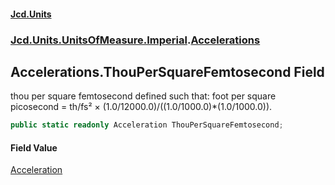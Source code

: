 #### [Jcd.Units](index.md 'index')

### [Jcd.Units.UnitsOfMeasure.Imperial](Jcd.Units.UnitsOfMeasure.Imperial.md 'Jcd.Units.UnitsOfMeasure.Imperial').[Accelerations](Accelerations.md 'Jcd.Units.UnitsOfMeasure.Imperial.Accelerations')

## Accelerations.ThouPerSquareFemtosecond Field

thou per square femtosecond defined such that: foot per square picosecond = th/fs² ×
(1.0/12000.0)/((1.0/1000.0)*(1.0/1000.0)).

```csharp
public static readonly Acceleration ThouPerSquareFemtosecond;
```

#### Field Value

[Acceleration](Acceleration.md 'Jcd.Units.UnitTypes.Acceleration')